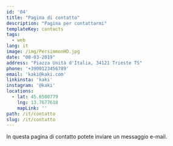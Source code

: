 ```yaml
---
id: '04'
title: "Pagina di contatto"
description: "Pagina per contattarmi"
templateKey: contacts
tags:
  - web
lang: it
image: /img/PersimmonHD.jpg
date: "08-03-2019"
address: "Piazza Unità d'Italia, 34121 Trieste TS"
phone: '+3900123456789'
email: 'kaki@kaki.com'
linkinsta: 'kaki'
instagram: '@kaki'
locations:
  - lat: 45.6500779
    lng: 13.7677618
    mapLink: ''
path: /it/contatto
slug: /it/contatto
---
```


In questa pagina di contatto potete inviare un messaggio e-mail.
